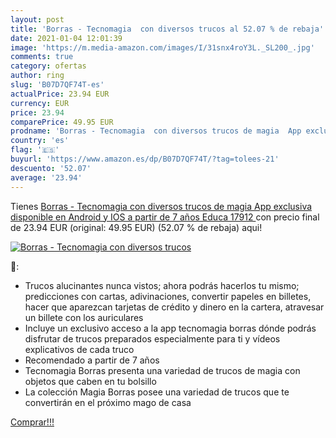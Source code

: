 ```yaml
---
layout: post
title: 'Borras - Tecnomagia  con diversos trucos al 52.07 % de rebaja'
date: 2021-01-04 12:01:39
image: 'https://m.media-amazon.com/images/I/31snx4roY3L._SL200_.jpg'
comments: true
category: ofertas
author: ring
slug: 'B07D7QF74T-es'
actualPrice: 23.94 EUR
currency: EUR
price: 23.94
comparePrice: 49.95 EUR
prodname: 'Borras - Tecnomagia  con diversos trucos de magia  App exclusiva disponible en Android y IOS  a partir de 7 años  Educa 17912 '
country: 'es'
flag: '🇪🇸'
buyurl: 'https://www.amazon.es/dp/B07D7QF74T/?tag=tolees-21'
descuento: '52.07'
average: '23.94'
---
```


Tienes [Borras - Tecnomagia  con diversos trucos de magia  App exclusiva disponible en Android y IOS  a partir de 7 años  Educa 17912 ](https://www.amazon.es/dp/B07D7QF74T/?tag=tolees-21) con precio final de  23.94 EUR (original: 49.95 EUR) (52.07 %  de rebaja) aqui!

[![Borras - Tecnomagia  con diversos trucos](https://m.media-amazon.com/images/I/31snx4roY3L._SL200_.jpg)](https://www.amazon.es/dp/B07D7QF74T/?tag=tolees-21)

🔎:

- Trucos alucinantes nunca vistos; ahora podrás hacerlos tu mismo; predicciones con cartas, adivinaciones, convertir papeles en billetes, hacer que aparezcan tarjetas de crédito y dinero en la cartera, atravesar un billete con los auriculares
- Incluye un exclusivo acceso a la app tecnomagia borras dónde podrás disfrutar de trucos preparados especialmente para ti y vídeos explicativos de cada truco
- Recomendado a partir de 7 años
- Tecnomagia Borras presenta una variedad de trucos de magia con objetos que caben en tu bolsillo
- La colección Magia Borras posee una variedad de trucos que te convertirán en el próximo mago de casa

[Comprar!!!](https://www.amazon.es/dp/B07D7QF74T/?tag=tolees-21)
